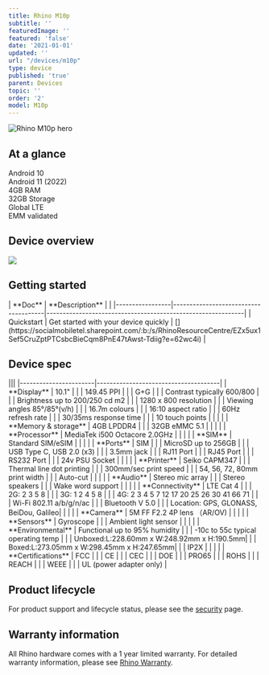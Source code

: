 ```yaml
---
title: Rhino M10p
subtitle: ''
featuredImage: ''
featured: 'false'
date: '2021-01-01'
updated: ''
url: "/devices/m10p"
type: device
published: 'true'
parent: Devices
topic: ''
order: '2'
model: M10p
---
```


<div class="device-grid">
  <div class="device-image">
    <img src="/assets/m10p-1x.png" alt="Rhino M10p hero">
  </div>
  <div class="device-intro">
    <h2>At a glance</h2>
    <div id="glance_grid">
      <div class="glance-item">
        <div class="glance-icon">
          <i class="fas fa-rocket-launch"></i>
        </div>
        <div class="glance-text">
          Android 10
        </div>
      </div>
      <div class="glance-item">
        <div class="glance-icon">
          <i class="fas fa-arrow-alt-up"></i>
        </div>
        <div class="glance-text">
          Android 11 (2022)
        </div>
      </div>
      <div class="glance-item">
        <div class="glance-icon">
          <i class="fas fa-memory"></i>
        </div>
        <div class="glance-text">
          4GB RAM
        </div>
      </div>
      <div class="glance-item">
        <div class="glance-icon">
          <i class="fas fa-hdd"></i>
        </div>
        <div class="glance-text">
          32GB Storage
        </div>
      </div>
      <div class="glance-item">
        <div class="glance-icon">
          <i class="fas fa-signal"></i>
        </div>
        <div class="glance-text">
          Global LTE
        </div>
      </div>
      <div class="glance-item">
        <div class="glance-icon">
          <i class="fas fa-badge-check"></i>
        </div>
        <div class="glance-text">
          EMM validated
        </div>
      </div>
    </div>
  </div>
</div>

## Device overview

[![](/assets/m10p_wireframe.svg)](/assets/m10p_wireframe.svg)

## Getting started

<div id="support_table" markdown="1">
| **Doc**         | **Description**                      | <i class="fa fa-cloud"></i>                                 |
|-----------------|--------------------------------------|-------------------------------------------------------------|
| Quickstart      | Get started with your device quickly | [<i class="fas fa-download"></i>](https://socialmobiletel.sharepoint.com/:b:/s/RhinoResourceCentre/EZx5ux1Sef5CruZptPTCsbcBieCqm8PnE47tAwst-Tdiig?e=62wc4i) |
</div>

## Device spec

<div id="support_table" class="table-headless table-spec" markdown="1">
|||
|-----------------------|--------------------------------------|
| **Display**           | 10.1"                                |
|                       | 149.45 PPI                           |
|                       | G+G                                  |
|                       | Contrast typically 600/800           |
|                       | Brightness up to 200/250 cd m2       |
|                       | 1280 x 800 resolution                |
|                       | Viewing angles 85°/85°(v/h)          |
|                       | 16.7m colours                        |
|                       | 16:10 aspect ratio                   |
|                       | 60Hz refresh rate                    |
|                       | 30/35ms response time                |
|                       | 10 touch points                      |
|                       |                                      |
| **Memory & storage**  | 4GB LPDDR4                           |
|                       | 32GB eMMC 5.1                        |
|                       |                                      |
| **Processor**         | MediaTek i500 Octacore 2.0GHz        |
|                       |                                      |
| **SIM**               | Standard SIM/eSIM                    |
|                       |                                      |
| **Ports**             | SIM                                  |
|                       | MicroSD up to 256GB                  |
|                       | USB Type C, USB 2.0 (x3)             |
|                       | 3.5mm jack                           |
|                       | RJ11 Port                            |
|	                  		| RJ45 Port			                       |
|			                  | RS232 Port			                     |
|			                  | 24v PSU Socket	           		       |
|			                  |				                               |
|	**Printer**           |	Seiko CAPM347                        |
|	                      |	Thermal line dot printing            |
|	                      |	300mm/sec print speed                |
|	                      |	54, 56, 72, 80mm print width         |
|	                      |	Auto-cut                             |
|			                  |				                               |
| **Audio**             | Stereo mic array                     |
|                       | Stereo speakers                      |
|                       | Wake word support                    |
|                       |                                      |
| **Connectivity**      | LTE Cat 4                            |
|                       | 2G: 2 3 5 8                          |
|                       | 3G: 1 2 4 5 8                        |
|                       | 4G: 2 3 4 5 7 12 17 20 25 26 30 41 66 71 |
|                       | Wi-Fi 802.11 a/b/g/n/ac               |
|                       | Bluetooth V 5.0                      |
|                       | Location: GPS, GLONASS, BeiDou, Galileo|
|                       |                                      |
| **Camera**            | 5M FF F2.2 4P lens （AR/OV)          |
|                       |                                      |
| **Sensors**           | Gyroscope                            |
|                       | Ambient light sensor                 |
|                       |                                      |
| **Environmental**     | Functional up to 95% humidity        |
|                       | -10c to 55c typical operating temp   |
|                       | Unboxed:L:228.60mm x W:248.92mm x H:190.5mm|
|                       | Boxed:L:273.05mm x W:298.45mm x H:247.65mm|
|                       | IP2X                                 |
|                       |                                      |
| **Certifications**    | FCC                                  |
|                       | CE                                   |
|                       | CEC                                  |
|                       | DOE                                  |
|                       | PRO65                                |   
|                       | ROHS                                 |
|                       | REACH                                |
|                       | WEEE                                 |
|                       | UL (power adapter only)              |
</div>

## Product lifecycle

For product support and lifecycle status, please see the [security](/security) page.

## Warranty information

All Rhino hardware comes with a 1 year limited warranty. For detailed warranty information, please see [Rhino Warranty](/support/warranty).
